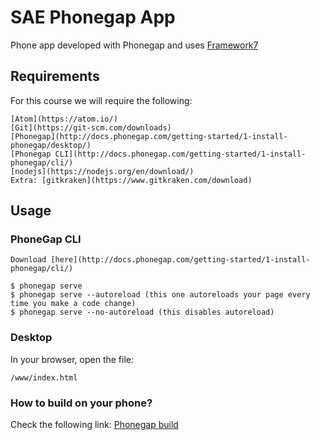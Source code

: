 # SAE Phonegap App

  Phone app developed with Phonegap and uses [Framework7](https://phonegap.com/blog/2015/11/30/framework7/)

## Requirements

  For this course we will require the following:

    [Atom](https://atom.io/)
    [Git](https://git-scm.com/downloads)
    [Phonegap](http://docs.phonegap.com/getting-started/1-install-phonegap/desktop/)
    [Phonegap CLI](http://docs.phonegap.com/getting-started/1-install-phonegap/cli/)
    [nodejs](https://nodejs.org/en/download/)
    Extra: [gitkraken](https://www.gitkraken.com/download)

## Usage

### PhoneGap CLI

    Download [here](http://docs.phonegap.com/getting-started/1-install-phonegap/cli/)

    $ phonegap serve
    $ phonegap serve --autoreload (this one autoreloads your page every time you make a code change)
    $ phonegap serve --no-autoreload (this disables autoreload)

### Desktop

In your browser, open the file:

    /www/index.html

### How to build on your phone?
  Check the following link:
    [Phonegap build](https://build.phonegap.com/)

